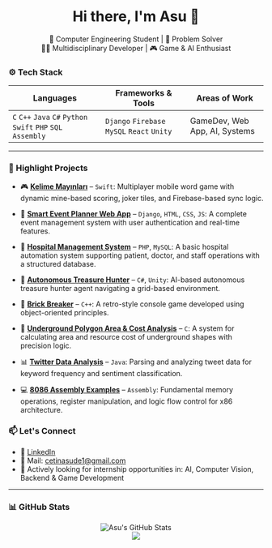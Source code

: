<h1 align="center">Hi there, I'm Asu 👋</h1>

<p align="center">
  🧠 Computer Engineering Student | 🧩 Problem Solver <br>
  👩‍💻 Multidisciplinary Developer | 🎮 Game & AI Enthusiast
</p>


### ⚙️ Tech Stack

| Languages        | Frameworks & Tools          | Areas of Work            |
|------------------|-----------------------------|---------------------------|
| `C` `C++` `Java` `C#` `Python` `Swift` `PHP` `SQL` `Assembly` | `Django` `Firebase` `MySQL` `React` `Unity` | GameDev, Web App, AI, Systems |

---

### 🚀 Highlight Projects

- 🎮 [**Kelime Mayınları**](https://github.com/ctnasu/KelimeMayinlari) – `Swift`: Multiplayer mobile word game with dynamic mine-based scoring, joker tiles, and Firebase-based sync logic.

- 📅 [**Smart Event Planner Web App**](https://github.com/ctnasu/Smart-Event-Planner-Web-App) – `Django`, `HTML`, `CSS`, `JS`: A complete event management system with user authentication and real-time features.

- 🏥 [**Hospital Management System**](https://github.com/ctnasu/hospital-management-system) – `PHP`, `MySQL`: A basic hospital automation system supporting patient, doctor, and staff operations with a structured database.

- 🤖 [**Autonomous Treasure Hunter**](https://github.com/ctnasu/autonomous-treasure-hunter) – `C#`, `Unity`: AI-based autonomous treasure hunter agent navigating a grid-based environment.

- 🧱 [**Brick Breaker**](https://github.com/ctnasu/Brick-Breaker) – `C++`: A retro-style console game developed using object-oriented principles.

- 📐 [**Underground Polygon Area & Cost Analysis**](https://github.com/ctnasu/Underground-Polygon-Area-resource-Calculation-and-Cost-Analysis-with-C) – `C`: A system for calculating area and resource cost of underground shapes with precision logic.

- 📊 [**Twitter Data Analysis**](https://github.com/ctnasu/twitter-data-analysis) – `Java`: Parsing and analyzing tweet data for keyword frequency and sentiment classification.

- 💻 [**8086 Assembly Examples**](https://github.com/ctnasu/8086-Assembly) – `Assembly`: Fundamental memory operations, register manipulation, and logic flow control for x86 architecture.



### 📫 Let's Connect

- 🔗 [LinkedIn](https://tr.linkedin.com/in/asude-çetin-1bb229271)
- 💌 Mail: cetinasude1@gmail.com
- 💼 Actively looking for internship opportunities in: AI, Computer Vision, Backend & Game Development

---

### 📊 GitHub Stats

<p align="center">
  <img src="https://github-readme-stats.vercel.app/api?username=ctnasu&show_icons=true&theme=radical" alt="Asu's GitHub Stats" />
  <br>
  <img src="https://github-readme-stats.vercel.app/api/top-langs/?username=ctnasu&layout=compact&theme=radical" />
</p>
